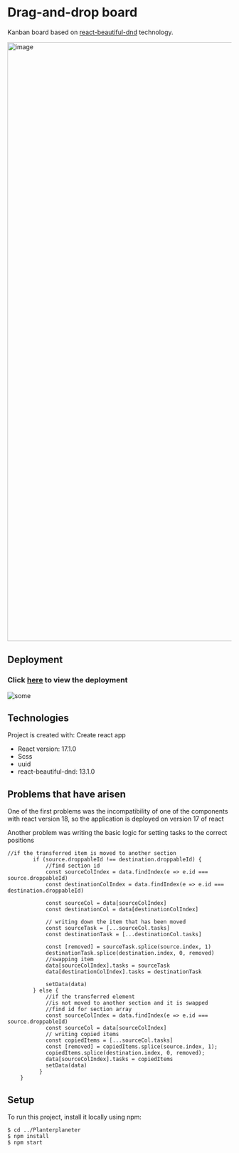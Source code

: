 # Drag-and-drop board

Kanban board based on [react-beautiful-dnd](https://github.com/atlassian/react-beautiful-dnd) technology.

<img width="1344" alt="image" src="https://user-images.githubusercontent.com/92833239/172754146-bbd5af04-a76f-4cd6-b5ab-03b2c1bd8273.png">

## Deployment
### Click [here](https://gagarin-one.github.io/Drag-and-Drop/) to view the deployment


![some](https://media.giphy.com/media/i8qL25qtq3VnVCWTCo/giphy.gif)
## Technologies
Project is created with:
  Create react app
* React version: 17.1.0
* Scss
* uuid
* react-beautiful-dnd: 13.1.0
## Problems that have arisen
<p>Оne of the first problems was the incompatibility of one of the components with react version 18, so the application is deployed on version 17 of react</p>

<p>Another problem was writing the basic logic for setting tasks to the correct positions</p>	

```
//if the transferred item is moved to another section
        if (source.droppableId !== destination.droppableId) {
            //find section id
            const sourceColIndex = data.findIndex(e => e.id === source.droppableId)
            const destinationColIndex = data.findIndex(e => e.id === destination.droppableId)

            const sourceCol = data[sourceColIndex]
            const destinationCol = data[destinationColIndex]
            
            // writing down the item that has been moved
            const sourceTask = [...sourceCol.tasks]
            const destinationTask = [...destinationCol.tasks]

            const [removed] = sourceTask.splice(source.index, 1)
            destinationTask.splice(destination.index, 0, removed)
            //swapping item
            data[sourceColIndex].tasks = sourceTask
            data[destinationColIndex].tasks = destinationTask
            
            setData(data)
        } else {
            //if the transferred element 
            //is not moved to another section and it is swapped
            //find id for section array
            const sourceColIndex = data.findIndex(e => e.id === source.droppableId)
            const sourceCol = data[sourceColIndex]
            // writing copied items
            const copiedItems = [...sourceCol.tasks]
            const [removed] = copiedItems.splice(source.index, 1);
            copiedItems.splice(destination.index, 0, removed);
            data[sourceColIndex].tasks = copiedItems
            setData(data)
          }
    }
```

## Setup
To run this project, install it locally using npm:

```
$ cd ../Planterplaneter
$ npm install
$ npm start
```

